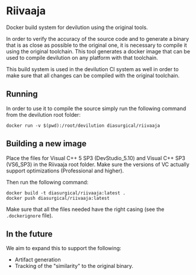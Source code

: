 # Riivaaja

Docker build system for devilution using the original tools.

In order to verify the accuracy of the source code and to generate a binary that is as close as possible to the original one, it is necessary to compile it using the original toolchain. This tool generates a docker image that can be used to compile devilution on any platform with that toolchain.

This build system is used in the devilution CI system as well in order to make sure that all changes can be compiled with the original toolchain.

## Running

In order to use it to compile the source simply run the following command from the devilution root folder:

```plain
docker run -v $(pwd):/root/devilution diasurgical/riivaaja
```

## Building a new image

Place the files for Visual C++ 5 SP3 (DevStudio_5.10) and Visual C++ SP3 (VS6_SP3) in the Riivaaja root folder. Make sure the versions of VC actually support optimizations (Professional and higher).

Then run the following command:

```plain
docker build -t diasurgical/riivaaja:latest .
docker push diasurgical/riivaaja:latest
```

Make sure that all the files needed have the right casing (see the `.dockerignore` file).

## In the future

We aim to expand this to support the following:

- Artifact generation
- Tracking of the "similarity" to the original binary.